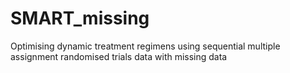# SMART_missing
Optimising dynamic treatment regimens using sequential multiple assignment randomised trials data with missing data
